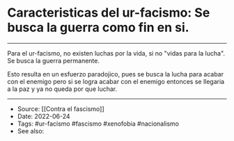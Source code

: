 # Caracteristicas del ur-facismo: Se busca la guerra como fin en si.

---

Para el ur-facismo, no existen luchas por la vida, si no "vidas para la lucha". Se busca la guerra permanente.

Esto resulta en un esfuerzo paradojico, pues se busca la lucha para acabar con el enemigo pero si se logra acabar con el enemigo entonces se llegaria a la paz y ya no queda por que luchar.


---
- Source:  [[Contra el fascismo]]
- Date: 2022-06-24
- Tags: #ur-facismo #fascismo #xenofobia #nacionalismo
- See also: